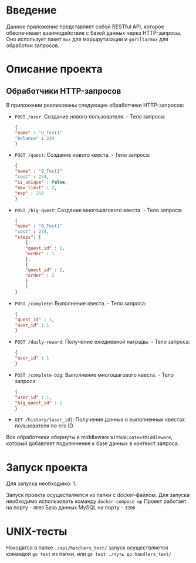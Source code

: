 # Введение

Данное приложение представляет собой RESTful API, которое обеспечивает взаимодействие с базой данных через HTTP-запросы. Оно использует пакет `mux` для маршрутизации и `gorilla/mux` для обработки запросов.

# Описание проекта 
## Обработчики HTTP-запросов

В приложении реализованы следующие обработчики HTTP-запросов:

-   `POST /user`: Создание нового пользователя.
		- Тело запроса:
	```json
	{
	"name" : "U_Test1"
	"balance" : 234
	}
	```
    
-   `POST /quest`: Создание нового квеста.
		- Тело запроса:
	```json
	{
	"name" : "Q_Test1"
	"cost" : 234,
	"is_unique" : false,
	"max_limit" : 2,
	"exp" : 250
	}
	```
    
-   `POST /big-quest`: Создание многошагового квеста.
		- Тело запроса:
	```json
	{
	"name" : "Q_Test1"
	"cost" : 234,
	"steps": [
		{
		"quest_id" : 1,
		"order" : 1
		},
		{
		"quest_id" : 2,
		"order" : 2
		}
		]
	}
	```
    
-   `POST /complete`: Выполнение квеста.
		- Тело запроса:
	```json
	{
	"quest_id" : 1,
	"user_id" : 1
	}
	```
    
-   `POST /daily-reward`: Получение ежедневной награды.
		- Тело запроса:
	```json
	{
	"user_id" : 1
	}
	```
    
-   `POST /complete-big`: Выполнение многошагового квеста.
		- Тело запроса:
	```json
	{
	"user_id" : 1,
	"big_quest_id" : 1
	}
	```
    
-   `GET /history/{user_id}`: Получение данных о выполненных квестах пользователя по его ID.
    

Все обработчики обернуты в middleware  `WithDBContextMiddleware`, который добавляет подключение к базе данных в контекст запроса.
# Запуск проекта
Для запуска необходимо:
1. 

Запуск проекта осуществляется из папки с docker-файлом. Для запуска необходимо использовать команду `docker-compose up`
Проект работает на порту - `8080`
База данных MySQL на порту - `3206`

# UNIX-тесты

Находятся в папке `./api/handlers_test/` запуск осуществляется командой `go test` из папки, или `go test ./путь до handlers_test/`

